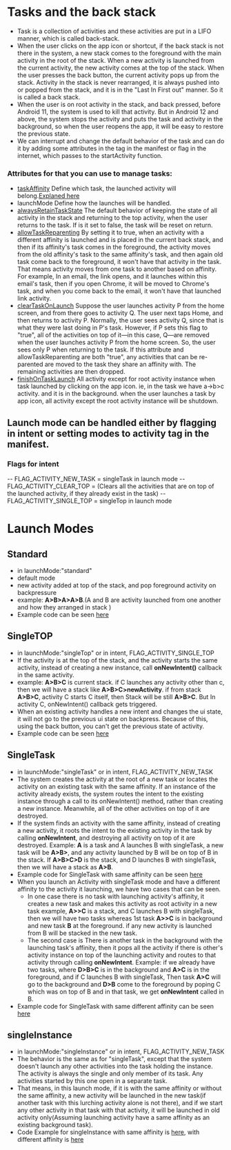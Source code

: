 # Tasks and the back stack

- Task is a collection of activities and these activities are put in a LIFO manner, which is called back-stack.
- When the user clicks on the app icon or shortcut, if the back stack is not there in the system, a new stack comes to the foreground with the main activity in the root of the stack. When a new activity is launched from the current activity, the new activity comes at the top of the stack. When the user presses the back button, the current activity pops up from the stack. Activity in the stack is never rearranged, it is always pushed into or popped from the stack, and it is in the "Last In First out" manner. So it is called a back stack.
- When the user is on root activity in the stack, and back pressed, before Android 11, the system is used to kill that activity. But in Android 12 and above, the system stops the activity and puts the task and activity in the background, so when the user reopens the app, it will be easy to restore the previous state.
- We can interrupt and change the default behavior of the task and can do it by adding some attributes in the <Activit> tag in the manifest or flag in the internet, which passes to the startActivity function.

### Attributes for <activity> that you can use to manage tasks:

- [taskAffinity](https://developer.android.com/guide/topics/manifest/activity-element#aff)
    Define which task, the launched activity will belong.[Explaned here](https://chat.openai.com/share/cc7ca8dc-cfe5-4120-986e-9d6add87dbc3)
- launchMode
    Define how the launches will be handled. 
- [alwaysRetainTaskState](https://developer.android.com/guide/topics/manifest/activity-element#always)
    The default behavior of keeping the state of all activity in the stack and returning to the top activity, when the user returns to the task. If is it set to false, the task will be reset on return.
- [allowTaskReparenting](https://developer.android.com/guide/topics/manifest/activity-element#reparent)
    By setting it to true, when an activity with a different affinity is launched and is placed in the current back stack, and then if its affinity's task comes in the foreground, the activity moves from the old affinity's task to the same affinity's task, and then again old task come back to the foreground, it won't have that activity in the task. That means activity moves from one task to another based on affinity. For example, In an email, the link opens, and it launches within this email's task, then if you open Chrome, it will be moved to Chrome's task, and when you come back to the email, it won't have that launched link activity.
- [clearTaskOnLaunch](https://developer.android.com/guide/topics/manifest/activity-element#clear)
    Suppose the user launches activity P from the home screen, and from there goes to activity Q. The user next taps Home, and then returns to activity P. Normally, the user sees activity Q, since that is what they were last doing in P's task. However, if P sets this flag to "true", all of the activities on top of it—in this case, Q—are removed when the user launches activity P from the home screen. So, the user sees only P when returning to the task. If this attribute and allowTaskReparenting are both "true", any activities that can be re-parented are moved to the task they share an affinity with. The remaining activities are then dropped.
- [finishOnTaskLaunch](https://developer.android.com/guide/topics/manifest/activity-element#finish)
    All activity except for root activity instance when task launched by clicking on the app icon. ie, in the task we have a->b>c activity. and it is in the background. when the user launches a task by app icon, all activity except the root activity instance will be shutdown.



## Launch mode can be handled either by flagging in intent or setting modes to activity tag in the manifest.

### Flags for intent

-- FLAG_ACTIVITY_NEW_TASK = singleTask in launch mode
-- FLAG_ACTIVITY_CLEAR_TOP = (Clears all the activities that are on top of the launched activity, if they already exist in the task)
-- FLAG_ACTIVITY_SINGLE_TOP = singleTop in launch mode

# Launch Modes

## Standard

- in <activity> launchMode:"standard"
- default mode
- new activity added at top of the stack, and pop foreground activity on backpressure
- example: **A>B>A>A>B**.(A and B are activity launched from one another and how they arranged in stack )
- Example code can be seen [here](https://github.com/sribanavasi/android_lauch_modes)

## SingleTOP

- in <activity> launchMode:"singleTop" or in intent, FLAG_ACTIVITY_SINGLE_TOP
- If the activity is at the top of the stack, and the activity starts the same activity, instead of creating a new instance, call **onNewIntent()** callback in the same activity.
- example: **A>B>C** is current stack. if C launches any activity other than c, then we will have a stack like **A>B>C>newActivity**. if from stack **A>B>C**, activity C starts C itself, then Stack will be still **A>B>C**. But In activity C, onNewIntent() callback gets triggered.
- When an existing activity handles a new intent and changes the ui state, it will not go to the previous ui state on backpress. Because of this, using the back button, you can't get the previous state of activity.
- Example code can be seen [here](https://github.com/sribanavasi/android_lauch_modes/tree/single_top)

## SingleTask

- in <activity> launchMode:"singleTask" or in intent, FLAG_ACTIVITY_NEW_TASK
- The system creates the activity at the root of a new task or locates the activity on an existing task with the same affinity. If an instance of the activity already exists, the system routes the intent to the existing instance through a call to its onNewIntent() method, rather than creating a new instance. Meanwhile, all of the other activities on top of it are destroyed.
- If the system finds an activity with the same affinity, instead of creating a new activity, it roots the intent to the existing activity in the task by calling **onNewIntent**, and destroying all activity on top of it are destroyed. Example: **A** is a task and A launches B with singleTask, a new task will be **A>B>**, and any activity launched by B will be on top of B in the stack. If **A>B>C>D** is the stack, and D launches B with singleTask, then we will have a stack as **A>B**. 
- Example code for SingleTask with same affinity can be seen [here](https://github.com/sribanavasi/android_lauch_modes/tree/single_task_same_affinity)
- When you launch an Activity with singleTask mode and have a different affinity to the activity it launching, we have two cases that can be seen. 
    - In one case there is no task with launching activity's affinity, it creates a new task and makes this activity as root activity in a new task example, **A>>C** is a stack, and C launches B with singleTask, then we will have two tasks whereas 1st task **A>>C** is in background and new task **B** at the foreground. if any new activity is launched from B will be stacked in the new task.
    - The second case is There is another task in the background with the launching task's affinity, then it pops all the activity if there is other's activity instance on top of the launching activity and routes to that activity through calling **onNewIntent**. Example: if we already have two tasks, where **D>B>C** is in the background and **A>C** is in the foreground, and if C launches B with singleTask, Then task **A>C** will go to the background and **D>B** come to the foreground by poping C which was on top of B and in that task, we get **onNewIntent** called in B.
- Example code for SingleTask with same different affinity can be seen [here](https://github.com/sribanavasi/android_lauch_modes/tree/single_task_different_affinity)

## singleInstance

- in <activity> launchMode:"singleInstance" or in intent, FLAG_ACTIVITY_NEW_TASK
- The behavior is the same as for "singleTask", except that the system doesn't launch any other activities into the task holding the instance. The activity is always the single and only member of its task. Any activities started by this one open in a separate task.
- That means, in this launch mode, if it is with the same affinity or without the same affinity, a new activity will be launched in the new task(if another task with this lurching activity alone is not there), and if we start any other activity in that task with that activity, it will be launched in old activity only(Assuming launching activity have a same affinity as an existing background task).
- Code Example for singleInstance with same affinity is [here](https://github.com/sribanavasi/android_lauch_modes/tree/single_instance_same_affinity), with different affinity is [here](https://github.com/sribanavasi/android_lauch_modes/tree/single_instance_different_affinity)
